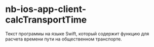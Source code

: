 # nb-ios-app-client-calcTransportTime
Текст программы на языке Swift, который содержит функцию для расчета времени пути на общественном транспорте.

